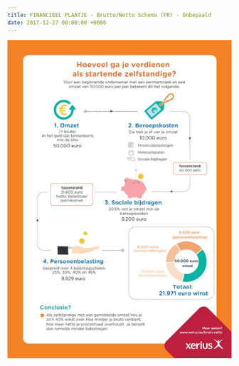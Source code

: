 ```yaml
---
title: FINANCIEEL PLAATJE - Brutto/Netto Schema (FR) - Onbepaald
date: 2017-12-27 00:00:00 +0000
---
```

![](/uploads/2018/02/02/wat-hou-ik-eraan-over.jpg)